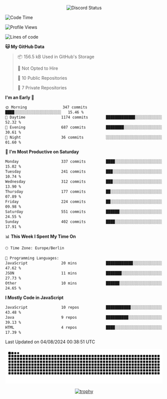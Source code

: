 <!-- Discord Status -->
<p align="center">
  <img src="https://lanyard.cnrad.dev/api/531896089096486922?borderRadius=30px" alt="Discord Status" />
</p>

<!--START_SECTION:waka-->
![Code Time](http://img.shields.io/badge/Code%20Time-904%20hrs%2014%20mins-blue)

![Profile Views](http://img.shields.io/badge/Profile%20Views-0-blue)

![Lines of code](https://img.shields.io/badge/From%20Hello%20World%20I%27ve%20Written-3.9%20million%20lines%20of%20code-blue)

**🐱 My GitHub Data** 

> 📦 156.5 kB Used in GitHub's Storage 
 > 
> 🚫 Not Opted to Hire
 > 
> 📜 10 Public Repositories 
 > 
> 🔑 7 Private Repositories 
 > 
**I'm an Early 🐤** 

```text
🌞 Morning                347 commits         ████░░░░░░░░░░░░░░░░░░░░░   15.46 % 
🌆 Daytime                1174 commits        █████████████░░░░░░░░░░░░   52.32 % 
🌃 Evening                687 commits         ████████░░░░░░░░░░░░░░░░░   30.61 % 
🌙 Night                  36 commits          ░░░░░░░░░░░░░░░░░░░░░░░░░   01.60 % 
```
📅 **I'm Most Productive on Saturday** 

```text
Monday                   337 commits         ████░░░░░░░░░░░░░░░░░░░░░   15.02 % 
Tuesday                  241 commits         ███░░░░░░░░░░░░░░░░░░░░░░   10.74 % 
Wednesday                312 commits         ███░░░░░░░░░░░░░░░░░░░░░░   13.90 % 
Thursday                 177 commits         ██░░░░░░░░░░░░░░░░░░░░░░░   07.89 % 
Friday                   224 commits         ██░░░░░░░░░░░░░░░░░░░░░░░   09.98 % 
Saturday                 551 commits         ██████░░░░░░░░░░░░░░░░░░░   24.55 % 
Sunday                   402 commits         ████░░░░░░░░░░░░░░░░░░░░░   17.91 % 
```


📊 **This Week I Spent My Time On** 

```text
🕑︎ Time Zone: Europe/Berlin

💬 Programming Languages: 
JavaScript               20 mins             ████████████░░░░░░░░░░░░░   47.62 % 
JSON                     11 mins             ███████░░░░░░░░░░░░░░░░░░   27.73 % 
Other                    10 mins             ██████░░░░░░░░░░░░░░░░░░░   24.65 % 
```

**I Mostly Code in JavaScript** 

```text
JavaScript               10 repos            ███████████░░░░░░░░░░░░░░   43.48 % 
Java                     9 repos             ██████████░░░░░░░░░░░░░░░   39.13 % 
HTML                     4 repos             ████░░░░░░░░░░░░░░░░░░░░░   17.39 % 
```




 Last Updated on 04/08/2024 00:38:51 UTC
<!--END_SECTION:waka-->

<!-- GitHub Contribution Snake -->
<p align="center">
  <img src="https://raw.githubusercontent.com/vxnsin/vxnsin/output/github-contribution-grid-snake-dark.svg" alt="GitHub Contribution Snake" />
</p>

<!-- GitHub Trophy -->
<p align="center">
  <a href="https://github.com/ryo-ma/github-profile-trophy">
    <img src="https://github-profile-trophy.vercel.app/?username=vxnsin&theme=onedark" alt="trophy" />
  </a>
</p>
